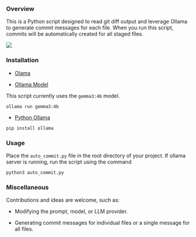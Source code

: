 
### Overview

This is a Python script designed to read git diff output and leverage Ollama to generate commit messages for each file. When you run this script, commits will be automatically created for all staged files.

<img src="https://github.com/user-attachments/assets/f39344db-10c5-4dbc-a3e6-2ce275d52004" />

### Installation

- [Olama](https://ollama.com/download)

- [Ollama Model](https://ollama.com/library/gemma3)

This script currently uses the `gemma3:4b` model.

```
ollama run gemma3:4b
```

- [Python Ollama](https://github.com/ollama/ollama-python) 
```
pip install ollama
```



### Usage

Place the `auto_commit.py` file in the root directory of your project.
If ollama server is running, run the script using the command

```
python3 auto_commit.py
```




### Miscellaneous

Contributions and ideas are welcome, such as:

- Modifying the prompt, model, or LLM provider.

- Generating commit messages for individual files or a single message for all files.
